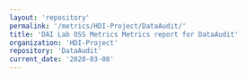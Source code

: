```yaml
---
layout: 'repository'
permalink: '/metrics/HDI-Project/DataAudit/'
title: 'DAI Lab OSS Metrics Metrics report for DataAudit'
organization: 'HDI-Project'
repository: 'DataAudit'
current_date: '2020-03-08'
---
```

